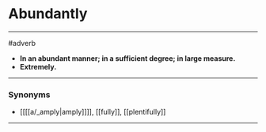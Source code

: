 # Abundantly
---
#adverb
- **In an abundant manner; in a sufficient degree; in large measure.**
- **Extremely.**
---
### Synonyms
- [[[[a/_amply|amply]]]], [[fully]], [[plentifully]]
---
